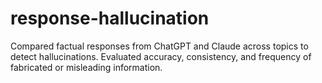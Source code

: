 # response-hallucination
Compared factual responses from ChatGPT and Claude across topics to detect hallucinations. Evaluated accuracy, consistency, and frequency of fabricated or misleading information.
